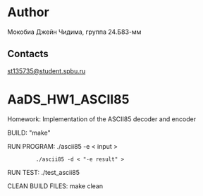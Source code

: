 # Author  

Мокобиа Джейн Чидима, группа 24.Б83-мм  


## Contacts  
st135735@student.spbu.ru    

# AaDS_HW1_ASCII85  

Homework: Implementation of the ASCII85 decoder and encoder  
  

BUILD: "make"


RUN PROGRAM: ./ascii85 -e < input >

             ./ascii85 -d < "-e result" >


RUN TEST: ./test_ascii85


CLEAN BUILD FILES: make clean


